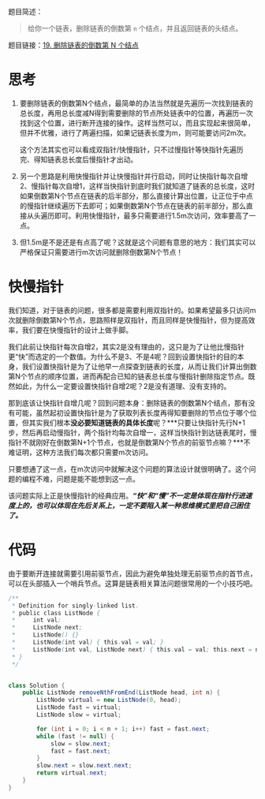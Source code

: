 题目简述：

> 给你一个链表，删除链表的倒数第 `n` 个结点，并且返回链表的头结点。

题目链接：[19. 删除链表的倒数第 N 个结点](https://leetcode.cn/problems/remove-nth-node-from-end-of-list/)

# 思考

1. 要删除链表的倒数第N个结点，最简单的办法当然就是先遍历一次找到链表的总长度，再用总长度减N得到需要删除的节点所处链表中的位置，再遍历一次找到这个位置，进行断开连接的操作。这样当然可以，而且实现起来很简单，但并不优雅，进行了两遍扫描，如果记链表长度为m，则可能要访问2m次。

   这个方法其实也可以看成双指针/快慢指针，只不过慢指针等快指针先遍历完、得知链表总长度后慢指针才出动。

2. 另一个思路是利用快慢指针并让快慢指针并行启动，同时让快指针每次自增2、慢指针每次自增1，这样当快指针到底时我们就知道了链表的总长度，这时如果倒数第N个节点在链表的后半部分，那么直接计算出位置，让正位于中点的慢指针继续遍历下去即可；如果倒数第N个节点在链表的前半部分，那么直接从头遍历即可。利用快慢指针，最多只需要进行1.5m次访问，效率要高了一点。

3. 但1.5m是不是还是有点高了呢？这就是这个问题有意思的地方：我们其实可以严格保证只需要进行m次访问就删除倒数第N个节点！

# 快慢指针

我们知道，对于链表的问题，很多都是需要利用双指针的。如果希望最多只访问m次就删除倒数第N个节点，思路照样是双指针，而且同样是快慢指针，但为提高效率，我们要在快慢指针的设计上做手脚。

我们此前让快指针每次自增2，其实2是没有理由的，这只是为了让他比慢指针更“快”而选定的一个数值。为什么不是3、不是4呢？回到设置快指针的目的本身，我们设置快指针是为了让他早一点探查到链表的长度，从而让我们计算出倒数第N个节点的顺序位置，进而再配合已知的链表总长度与慢指针删除指定节点。既然如此，为什么一定要设置快指针自增2呢？2是没有道理、没有支持的。

那到底该让快指针自增几呢？回到问题本身：删除链表的倒数第N个结点，那有没有可能，虽然起初设置快指针是为了获取列表长度再得知要删除的节点位于哪个位置，但其实我们根本**没必要知道链表的具体长度**呢？***只要让快指针先行N+1步，然后再启动慢指针，两个指针均每次自增一，这样当快指针到达链表尾时，慢指针不就刚好在倒数第N+1个节点，也就是倒数第N个节点的前驱节点嘛？***不难证明，这种方法我们每次都只需要m次访问。

只要想通了这一点，在m次访问中就解决这个问题的算法设计就很明确了。这个问题的编程不难，问题是能不能想到这一点。

该问题实际上正是快慢指针的经典应用。***“快”和“慢”不一定是体现在指针行进速度上的，也可以体现在先后关系上，一定不要陷入某一种思维模式里把自己困住了。***

# 代码

由于要断开连接就需要引用前驱节点，因此为避免单独处理无前驱节点的首节点，可以在头部插入一个哨兵节点。这算是链表相关算法问题很常用的一个小技巧吧。

```java
/**
 * Definition for singly-linked list.
 * public class ListNode {
 *     int val;
 *     ListNode next;
 *     ListNode() {}
 *     ListNode(int val) { this.val = val; }
 *     ListNode(int val, ListNode next) { this.val = val; this.next = next; }
 * }
 */


class Solution {
    public ListNode removeNthFromEnd(ListNode head, int n) {
        ListNode virtual = new ListNode(0, head);
        ListNode fast = virtual;
        ListNode slow = virtual;

        for (int i = 0; i < n + 1; i++) fast = fast.next;
        while (fast != null) {
            slow = slow.next;
            fast = fast.next;
        }
        slow.next = slow.next.next;
        return virtual.next;
    }
}
```

